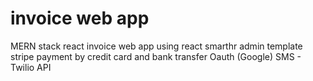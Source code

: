 # invoice web app
MERN stack
react invoice web app
using react smarthr admin template
stripe payment by credit card and bank transfer
Oauth (Google)
SMS - Twilio API
